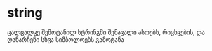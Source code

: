 # string
ცალცალკე შემოტანილ სტრინგში შემავალი ასოებს, რიცხვების, და დანარჩენი სხვა სიმბოლოებს გამოტანა
